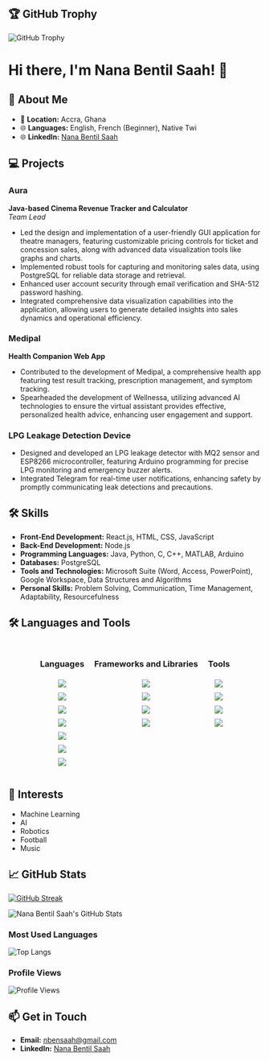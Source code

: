 ## 🏆 GitHub Trophy
![GitHub Trophy](https://github-profile-trophy.vercel.app/?username=brabentil&theme=algolia)


# Hi there, I'm Nana Bentil Saah! 👋


## 🚀 About Me

- 📍 **Location:** Accra, Ghana
- 🌐 **Languages:** English, French (Beginner), Native Twi
- 🌐 **LinkedIn:** [Nana Bentil Saah](https://www.linkedin.com/in/nana-bentil-saah)

## 💻 Projects

### Aura
**Java-based Cinema Revenue Tracker and Calculator**  
*Team Lead*  
- Led the design and implementation of a user-friendly GUI application for theatre managers, featuring customizable pricing controls for ticket and concession sales, along with advanced data visualization tools like graphs and charts.
- Implemented robust tools for capturing and monitoring sales data, using PostgreSQL for reliable data storage and retrieval.
- Enhanced user account security through email verification and SHA-512 password hashing.
- Integrated comprehensive data visualization capabilities into the application, allowing users to generate detailed insights into sales dynamics and operational efficiency.

### Medipal
**Health Companion Web App**  
- Contributed to the development of Medipal, a comprehensive health app featuring test result tracking, prescription management, and symptom tracking.
- Spearheaded the development of Wellnessa, utilizing advanced AI technologies to ensure the virtual assistant provides effective, personalized health advice, enhancing user engagement and support.

### LPG Leakage Detection Device
- Designed and developed an LPG leakage detector with MQ2 sensor and ESP8266 microcontroller, featuring Arduino programming for precise LPG monitoring and emergency buzzer alerts.
- Integrated Telegram for real-time user notifications, enhancing safety by promptly communicating leak detections and precautions.

## 🛠 Skills

- **Front-End Development:** React.js, HTML, CSS, JavaScript
- **Back-End Development:** Node.js
- **Programming Languages:** Java, Python, C, C++, MATLAB, Arduino
- **Databases:** PostgreSQL
- **Tools and Technologies:** Microsoft Suite (Word, Access, PowerPoint), Google Workspace, Data Structures and Algorithms
- **Personal Skills:** Problem Solving, Communication, Time Management, Adaptability, Resourcefulness

## 🛠 Languages and Tools

<div style="display: flex; flex-wrap: wrap; justify-content: center;">

  <div style="display: flex; flex-direction: column; align-items: center; margin: 10px;">
    <h3>Languages</h3>
    <img src="https://img.shields.io/badge/-Python-333333?style=for-the-badge&logo=python" style="margin: 5px;">
    <img src="https://img.shields.io/badge/-Java-333333?style=for-the-badge&logo=java" style="margin: 5px;">
    <img src="https://img.shields.io/badge/-JavaScript-333333?style=for-the-badge&logo=javascript" style="margin: 5px;">
    <img src="https://img.shields.io/badge/-C-333333?style=for-the-badge&logo=c" style="margin: 5px;">
    <img src="https://img.shields.io/badge/-C++-333333?style=for-the-badge&logo=cplusplus" style="margin: 5px;">
    <img src="https://img.shields.io/badge/-MATLAB-333333?style=for-the-badge&logo=matlab" style="margin: 5px;">
    <img src="https://img.shields.io/badge/-Arduino-333333?style=for-the-badge&logo=arduino" style="margin: 5px;">
  </div>

  <div style="display: flex; flex-direction: column; align-items: center; margin: 10px;">
    <h3>Frameworks and Libraries</h3>
    <img src="https://img.shields.io/badge/-React-333333?style=for-the-badge&logo=react" style="margin: 5px;">
    <img src="https://img.shields.io/badge/-Node.js-333333?style=for-the-badge&logo=node.js" style="margin: 5px;">
    <img src="https://img.shields.io/badge/-Express-333333?style=for-the-badge&logo=express" style="margin: 5px;">
    <img src="https://img.shields.io/badge/-Pandas-333333?style=for-the-badge&logo=pandas" style="margin: 5px;">
  </div>

  <div style="display: flex; flex-direction: column; align-items: center; margin: 10px;">
    <h3>Tools</h3>
    <img src="https://img.shields.io/badge/-Git-333333?style=for-the-badge&logo=git" style="margin: 5px;">
    <img src="https://img.shields.io/badge/-PostgreSQL-333333?style=for-the-badge&logo=postgresql" style="margin: 5px;">
    <img src="https://img.shields.io/badge/-VS%20Code-333333?style=for-the-badge&logo=visual-studio-code" style="margin: 5px;">
    <img src="https://img.shields.io/badge/-Arduino%20IDE-333333?style=for-the-badge&logo=arduino" style="margin: 5px;">
  </div>

</div>



## 🌱 Interests

- Machine Learning
- AI
- Robotics
- Football
- Music

## 📈 GitHub Stats

[![GitHub Streak](https://streak-stats.demolab.com/?user=brabentil&theme=dark)](https://git.io/streak-stats)

![Nana Bentil Saah's GitHub Stats](https://github-readme-stats.vercel.app/api?username=brabentil&show_icons=true&theme=dark&count_private=true)

### Most Used Languages
![Top Langs](https://github-readme-stats.vercel.app/api/top-langs/?username=brabentil&layout=compact&theme=dark)

### Profile Views
![Profile Views](https://komarev.com/ghpvc/?username=brabentil&color=lightgrey)

## 📫 Get in Touch

- **Email:** [nbensaah@gmail.com](mailto:nbensaah@gmail.com)
- **LinkedIn:** [Nana Bentil Saah](https://www.linkedin.com/in/nana-bentil-saah)


